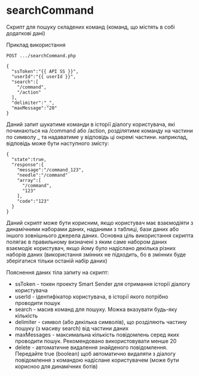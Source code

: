# searchCommand
Скрипт для пошуку складених команд (команд, що містять в собі додаткові дані)


Приклад використання

```
POST .../searchCommand.php
```

```
{
  "ssToken":"{{ API SS }}",
  "userId":"{{ userId }}",
  "search":[
    "/command",
    "/action"
  ],
  "delimiter":"_",
  "maxMessage":"20"
}
```

Даний запит шукатиме команди в історії діалогу користувача, які починаються на /command або /action, розділятиме команду на частини по символу _ та надаватиме у відповідь ці окремі частини.
наприклад, відповідь може бути наступного змісту:
```
{
  "state":true,
  "response":{
    "message":"/command_123",
    "needle":"/command"
    "array":[
      "/command",
      "123"
    ],
    "code":"123"
  }
}
```

Даний скрипт може бути корисним, якщо користувач має взаємодіяти з динамічними наборами даних, наданими з таблиці, бази даних або іншого зовнішнього джерела даних. Основна ціль використання скрипта полягає в правильному визначені з яким саме набором даних взаємодіє користувач, якщо йому було надіслано декілька різних наборів даних (використання змінних не підходить, бо в змінних буде зберігатися тільки останій набір даних)


Пояснення даних тіла запиту на скрипт:
- ssToken - токен проекту Smart Sender для отримання історії діалогу користувача
- userId - ідентифікатор користувача, в історії якого потрібно проводити пошук
- search - масив команд для пошуку. Можка вказувати будь-яку кількість
- delimiter - символ (або декілька символів), що розділяють частину пошуку (з масиву search) від частини даних
- maxMessages - максимальна кількість повідомлень серед яких проводити пошук. Рекомендовано використовувати менше 20
- delete - автоматичне видалення знайденого повідомлення. Передайте true (boolean) щоб автоматично видаляти з діалогу повідомлення з командою надіслане користувачем (може бути корисноо для динамічних ботів)
